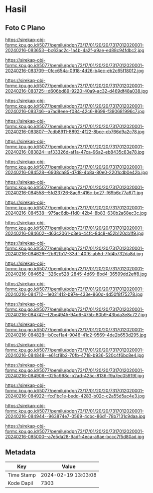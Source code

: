 # Hasil

## Foto C Plano

https://sirekap-obj-formc.kpu.go.id/5077/pemilu/pdpr/73/17/01/20/20/7317012020001-20240216-083653--bc63ac2c-1a4b-4a2f-a9ae-ed88c94fdbc2.jpg

https://sirekap-obj-formc.kpu.go.id/5077/pemilu/pdpr/73/17/01/20/20/7317012020001-20240216-083709--0fcc654a-0918-4d26-b4ec-eb2c65f18012.jpg

https://sirekap-obj-formc.kpu.go.id/5077/pemilu/pdpr/73/17/01/20/20/7317012020001-20240216-083725--d606bd89-9220-40a9-ac32-d469df48a038.jpg

https://sirekap-obj-formc.kpu.go.id/5077/pemilu/pdpr/73/17/01/20/20/7317012020001-20240216-083746--a7ad8eee-f084-42c6-8699-f390681996c7.jpg

https://sirekap-obj-formc.kpu.go.id/5077/pemilu/pdpr/73/17/01/20/20/7317012020001-20240216-083807--7cdb8911-8892-4f22-8bce-cb766d9a2c78.jpg

https://sirekap-obj-formc.kpu.go.id/5077/pemilu/pdpr/73/17/01/20/20/7317012020001-20240216-083824--af33326d-af1a-47ca-96a2-eb8435c83e78.jpg

https://sirekap-obj-formc.kpu.go.id/5077/pemilu/pdpr/73/17/01/20/20/7317012020001-20240216-084528--6938da85-d7d8-4b8a-80e0-2201cdb0e42b.jpg

https://sirekap-obj-formc.kpu.go.id/5077/pemilu/pdpr/73/17/01/20/20/7317012020001-20240216-084558--5fd23726-8ac9-416c-bc27-f69b6c77a671.jpg

https://sirekap-obj-formc.kpu.go.id/5077/pemilu/pdpr/73/17/01/20/20/7317012020001-20240216-084538--975ac6db-f1d0-42b4-8b83-630b2a68ec3c.jpg

https://sirekap-obj-formc.kpu.go.id/5077/pemilu/pdpr/73/17/01/20/20/7317012020001-20240216-084602--d63c2061-c3eb-44fc-8dc8-e52b120cb1f9.jpg

https://sirekap-obj-formc.kpu.go.id/5077/pemilu/pdpr/73/17/01/20/20/7317012020001-20240216-084626--2b62fb17-33df-40f6-ab5d-7fd4b732da8d.jpg

https://sirekap-obj-formc.kpu.go.id/5077/pemilu/pdpr/73/17/01/20/20/7317012020001-20240216-084652--326ce528-2845-4d69-8bd4-36599dd2eff8.jpg

https://sirekap-obj-formc.kpu.go.id/5077/pemilu/pdpr/73/17/01/20/20/7317012020001-20240216-084712--1e021412-b97e-433e-860d-4d50f8f75278.jpg

https://sirekap-obj-formc.kpu.go.id/5077/pemilu/pdpr/73/17/01/20/20/7317012020001-20240216-084742--f2be4945-94d6-475b-80b9-43bda3e8c727.jpg

https://sirekap-obj-formc.kpu.go.id/5077/pemilu/pdpr/73/17/01/20/20/7317012020001-20240216-084828--b0cef1a4-9046-41c2-9569-4de2b653d295.jpg

https://sirekap-obj-formc.kpu.go.id/5077/pemilu/pdpr/73/17/01/20/20/7317012020001-20240216-084848--e61cf8b2-70fb-4718-b936-520c4f6bc8e4.jpg

https://sirekap-obj-formc.kpu.go.id/5077/pemilu/pdpr/73/17/01/20/20/7317012020001-20240216-084906--025c998c-b2ad-425c-8136-f9a7ec05919f.jpg

https://sirekap-obj-formc.kpu.go.id/5077/pemilu/pdpr/73/17/01/20/20/7317012020001-20240216-084922--fcd1bc1e-bedd-4283-b02c-c2a55d5ac4e3.jpg

https://sirekap-obj-formc.kpu.go.id/5077/pemilu/pdpr/73/17/01/20/20/7317012020001-20240216-084944--963874e7-0569-4cbc-86d1-78b7131c9daa.jpg

https://sirekap-obj-formc.kpu.go.id/5077/pemilu/pdpr/73/17/01/20/20/7317012020001-20240216-085000--a7e5da28-9adf-4eca-a9ae-bccc7f5d80ad.jpg


## Metadata

| Key        | Value               |
| ---------- | ------------------- |
| Time Stamp | 2024-02-19 13:03:08 |
| Kode Dapil | 7303                |



